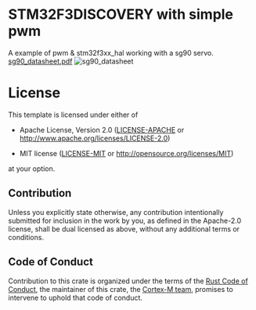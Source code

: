 # STM32F3DISCOVERY with simple pwm

A example of pwm & stm32f3xx_hal working with a sg90 servo. 
[sg90_datasheet.pdf](https://github.com/tomasApo/stm32f3_pwm_v0/files/10079242/sg90_datasheet.pdf)
![sg90_datasheet](https://user-images.githubusercontent.com/75183079/203648975-9e35506e-71cb-4df4-bebb-52f5090d2ed7.jpg)


# License

This template is licensed under either of

- Apache License, Version 2.0 ([LICENSE-APACHE](LICENSE-APACHE) or
  http://www.apache.org/licenses/LICENSE-2.0)

- MIT license ([LICENSE-MIT](LICENSE-MIT) or http://opensource.org/licenses/MIT)

at your option.

## Contribution

Unless you explicitly state otherwise, any contribution intentionally submitted
for inclusion in the work by you, as defined in the Apache-2.0 license, shall be
dual licensed as above, without any additional terms or conditions.

## Code of Conduct

Contribution to this crate is organized under the terms of the [Rust Code of
Conduct][CoC], the maintainer of this crate, the [Cortex-M team][team], promises
to intervene to uphold that code of conduct.

[CoC]: https://www.rust-lang.org/policies/code-of-conduct
[team]: https://github.com/rust-embedded/wg#the-cortex-m-team
